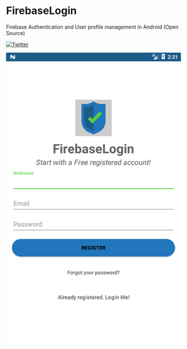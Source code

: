 # FirebaseLogin
Firebase Authentication and User profile management in Android (Open Source)

[![Twitter](https://img.shields.io/badge/Twitter-@mpandroidchart-blue.svg?style=flat)](http://twitter.com/aulavara)

![alt text](https://github.com/Lazarus118/FirebaseLogin/blob/master/resources/Screenshot_2.png?raw=true)

